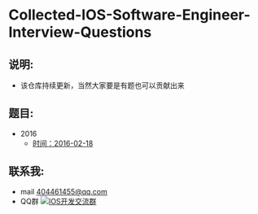 # Collected-IOS-Software-Engineer-Interview-Questions
## 说明:
*	该仓库持续更新，当然大家要是有题也可以贡献出来

##	题目:
-	2016
	-	[时间：2016-02-18](2016/2016-2-18-01.md)

##	联系我:
*	mail <404461455@qq.com>
*	QQ群 <a target="_blank" href="http://shang.qq.com/wpa/qunwpa?idkey=ea3facbb39310325902e7bbdf4de37392e49518476a58c5c0110352309be4887"><img border="0" src="http://pub.idqqimg.com/wpa/images/group.png" alt="IOS开发交流群" title="IOS开发交流群"></a>